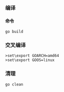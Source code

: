 ### 编译

#### 命令

    go build
### 交叉编译

    >set\export GOARCH=amd64
    >set\export GOOS=linux

### 清理

    go clean